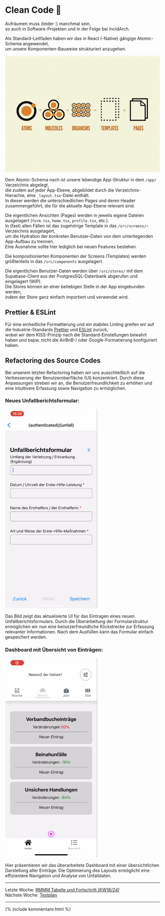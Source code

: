 # Clean Code 🧹

Aufräumen muss (leider :) manchmal sein,  
so auch in Software-Projekten und in der Folge bei IncidArch.  

Als Standard-Leitfaden haben wir das in React (-Native) gängige Atomic-Schema angewendet,  
um unsere Komponenten-Bauweise strukturiert anzugehen.

![[Atomic-Schema - Quelle: Orionic](https://oroinc.com/b2b-ecommerce/blog/introducing-the-orocommerce-storefront-style-guide-for-b2b-ecommerce-brands/)](../images/atomic-schema.webp)

Dem Atomic-Schema nach ist unsere lebendige App-Struktur in dem `/app/` Verzeichnis abgelegt,  
die zudem auf jeder App-Ebene, abgebildet durch die Verzeichnis-Hierachie, eine `_layout.tsx`-Datei enthält.  
In dieser werden die unterschiedlichen Pages und deren Header zusammengeführt,
die für die aktuelle App-Ebene relevant sind.

Die eigentlichen Ansichten (Pages) werden in jeweils eigene Dateien ausgelagert (`form.tsx`, `home.tsx`, `profile.tsx`, etc.).  
In (fast) allen Fällen ist das zugehörige Template in das `/src/screens/`-Verzeichnis ausgelagert,  
um die Hydration der konkreten Benutzer-Daten von dem unterliegenden App-Aufbau zu trennen.  
Eine Ausnahme sollte hier lediglich bei neuen Features bestehen.

Die kompositionierten Komponenten der Screens (Templates) werden größtenteils in das `/src/components` ausgelagert.  

Die eigentlichen Benutzer-Daten werden über `/src/stores/`
mit dem Supabase-Client aus der PostgresSQL-Datenbank abgerufen und eingelagert (WiP).  
Die Stores können an einer beliebigen Stelle in der App eingebunden werden,  
indem der Store ganz einfach importiert und verwendet wird.  

## Prettier & ESLint

Für eine einheitliche Formattierung und ein stabiles Linting greifen wir auf die Industrie-Standards [Prettier](https://prettier.io/) und [ESLint](https://eslint.org/) zurück,  
wobei wir dem KISS-Prinzip nach die Standard-Einstellungen bewahrt haben und bspw. nicht die AirBnB-/ oder Google-Formatierung konfiguriert haben.   

## Refactoring des Source Codes

Bei unserem letzten Refactoring haben wir uns ausschließlich auf die Verbesserung der Benutzeroberfläche (UI) konzentriert. Durch diese Anpassungen streben wir an, die Benutzerfreundlichkeit zu erhöhen und eine intuitivere Erfassung sowie Navigation zu ermöglichen.

### Neues Unfallberichtsformular:
<img src="../images/Unfallbericht_neue_UI.jpg" width="300">

Das Bild zeigt das aktualisierte UI für das Eintragen eines neuen Unfallberichtsformulars. Durch die Überarbeitung der Formularstruktur ermöglichen wir nun eine benutzerfreundliche Klickstrecke zur Erfassung relevanter Informationen. Nach dem Ausfüllen kann das Formular einfach gespeichert werden.

### Dashboard mit Übersicht von Einträgen:
<img src="../images/Dashboard_neue_UI.jpg" width="300">

Hier präsentieren wir das überarbeitete Dashboard mit einer übersichtlichen Darstellung aller Einträge. Die Optimierung des Layouts ermöglicht eine effizientere Navigation und Analyse von Unfalldaten.  

---  

Letzte Woche: [RMMM Tabelle und Fortschritt _(KW16/24)_](12_Risiko-und-Fortschritt.md)  
Nächste Woche: [Testplan](14_Testplan.md)  

---

{% include kommentare.html %}
